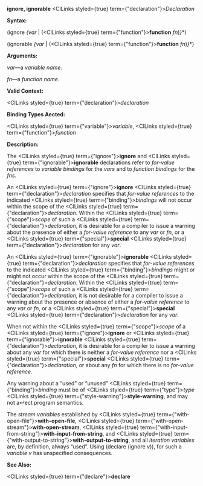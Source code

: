 **ignore, ignorable** <ClLinks styled={true} term={"declaration"}><i>Declaration</i></ClLinks> 



**Syntax:** 



(ignore *\{var* | (<ClLinks styled={true} term={"function"}><b>function</b></ClLinks> *fn*)*\}*\*) 



(ignorable *\{var* | (<ClLinks styled={true} term={"function"}><b>function</b></ClLinks> *fn*)*\}*\*) 



**Arguments:** 



*var*—a *variable name*. 



*fn*—a *function name*. 



**Valid Context:** 



<ClLinks styled={true} term={"declaration"}><i>declaration</i></ClLinks> 



**Binding Types Aected:** 



<ClLinks styled={true} term={"variable"}><i>variable</i></ClLinks>, <ClLinks styled={true} term={"function"}><i>function</i></ClLinks> 



**Description:** 



The <ClLinks styled={true} term={"ignore"}><b>ignore</b></ClLinks> and <ClLinks styled={true} term={"ignorable"}><b>ignorable</b></ClLinks> declarations refer to *for-value references* to *variable bindings* for the *vars* and to *function bindings* for the *fns*. 



An <ClLinks styled={true} term={"ignore"}><b>ignore</b></ClLinks> <ClLinks styled={true} term={"declaration"}><i>declaration</i></ClLinks> specifies that *for-value references* to the indicated <ClLinks styled={true} term={"binding"}><i>bindings</i></ClLinks> will not occur within the scope of the <ClLinks styled={true} term={"declaration"}><i>declaration</i></ClLinks>. Within the <ClLinks styled={true} term={"scope"}><i>scope</i></ClLinks> of such a <ClLinks styled={true} term={"declaration"}><i>declaration</i></ClLinks>, it is desirable for a compiler to issue a warning about the presence of either a *for-value reference* to any *var* or *fn*, or a <ClLinks styled={true} term={"special"}><b>special</b></ClLinks> <ClLinks styled={true} term={"declaration"}><i>declaration</i></ClLinks> for any *var*. 







 



 



An <ClLinks styled={true} term={"ignorable"}><b>ignorable</b></ClLinks> <ClLinks styled={true} term={"declaration"}><i>declaration</i></ClLinks> specifies that *for-value references* to the indicated <ClLinks styled={true} term={"binding"}><i>bindings</i></ClLinks> might or might not occur within the scope of the <ClLinks styled={true} term={"declaration"}><i>declaration</i></ClLinks>. Within the <ClLinks styled={true} term={"scope"}><i>scope</i></ClLinks> of such a <ClLinks styled={true} term={"declaration"}><i>declaration</i></ClLinks>, it is not desirable for a compiler to issue a warning about the presence or absence of either a *for-value reference* to any *var* or *fn*, or a <ClLinks styled={true} term={"special"}><b>special</b></ClLinks> <ClLinks styled={true} term={"declaration"}><i>declaration</i></ClLinks> for any *var*. 



When not within the <ClLinks styled={true} term={"scope"}><i>scope</i></ClLinks> of a <ClLinks styled={true} term={"ignore"}><b>ignore</b></ClLinks> or <ClLinks styled={true} term={"ignorable"}><b>ignorable</b></ClLinks> <ClLinks styled={true} term={"declaration"}><i>declaration</i></ClLinks>, it is desirable for a compiler to issue a warning about any *var* for which there is neither a *for-value reference* nor a <ClLinks styled={true} term={"special"}><b>special</b></ClLinks> <ClLinks styled={true} term={"declaration"}><i>declaration</i></ClLinks>, or about any *fn* for which there is no *for-value reference*. 



Any warning about a “used” or “unused” <ClLinks styled={true} term={"binding"}><i>binding</i></ClLinks> must be of <ClLinks styled={true} term={"type"}><i>type</i></ClLinks> <ClLinks styled={true} term={"style-warning"}><b>style-warning</b></ClLinks>, and may not a↵ect program semantics. 



The *stream variables* established by <ClLinks styled={true} term={"with-open-file"}><b>with-open-file</b></ClLinks>, <ClLinks styled={true} term={"with-open-stream"}><b>with-open-stream</b></ClLinks>, <ClLinks styled={true} term={"with-input-from-string"}><b>with-input-from-string</b></ClLinks>, and <ClLinks styled={true} term={"with-output-to-string"}><b>with-output-to-string</b></ClLinks>, and all *iteration variables* are, by definition, always “used”. Using (declare (ignore *v*)), for such a *variable v* has unspecified consequences. 



**See Also:** 



<ClLinks styled={true} term={"declare"}><b>declare</b></ClLinks> 



